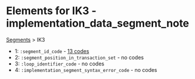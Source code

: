 # Elements for IK3 - implementation_data_segment_note
[Segments](../segments.md) > IK3
* 1: `:segment_id_code` - [13 codes](../elements/IK3_1.md)
* 2: `:segment_position_in_transaction_set` - no codes
* 3: `:loop_identifier_code` - no codes
* 4: `:implementation_segment_syntax_error_code` - no codes
